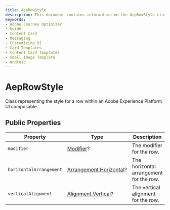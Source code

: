 ```yaml
---
title: AepRowStyle
description: This document contains information on the AepRowStyle class.
keywords:
- Adobe Journey Optimizer
- Guide
- Content Card
- Messaging
- Customizing UI
- Card Templates
- Content Card Templates
- Small Image Template
- Android
---
```


# AepRowStyle

Class representing the style for a row within an Adobe Experience Platform UI composable.

## Public Properties

| Property                | Type                                                         | Description                             |
| ----------------------- | ------------------------------------------------------------ | --------------------------------------- |
| `modifier`              | [Modifier](https://developer.android.com/reference/kotlin/androidx/compose/ui/Modifier)? | The modifier for the row.               |
| `horizontalArrangement` | [Arrangement.Horizontal](https://developer.android.com/reference/kotlin/androidx/compose/foundation/layout/Arrangement.Horizontal?hl=en)? | The horizontal arrangement for the row. |
| `verticalAlignment`     | [Alignment.Vertical](https://developer.android.com/reference/kotlin/androidx/compose/ui/Alignment.Vertical?hl=en)? | The vertical alignment for the row.     |
